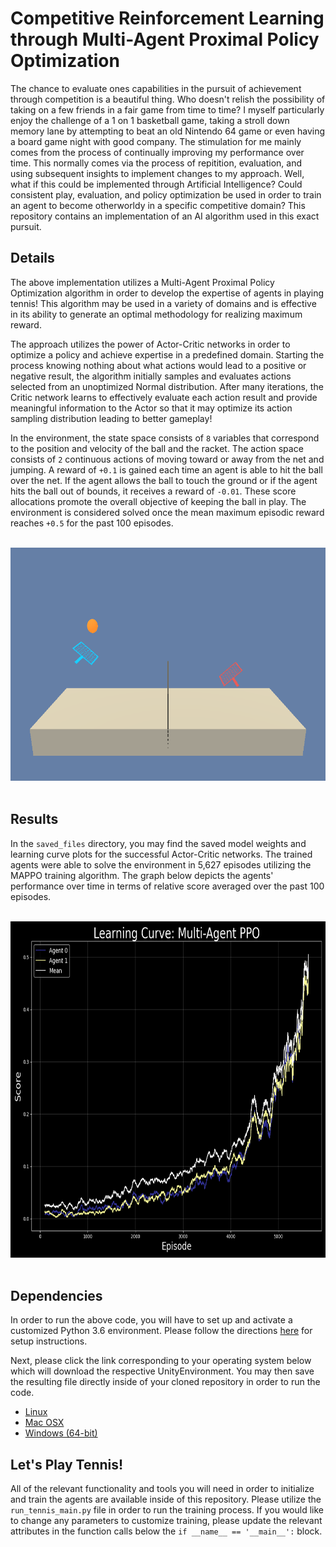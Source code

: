 # Competitive Reinforcement Learning through Multi-Agent Proximal Policy Optimization

The chance to evaluate ones capabilities in the pursuit of achievement through competition is a beautiful thing.  Who doesn't relish the possibility of taking on a few friends in a fair game from time to time?  I myself particularly enjoy the challenge of a 1 on 1 basketball game, taking a stroll down memory lane by attempting to beat an old Nintendo 64 game or even having a board game night with good company.  The stimulation for me mainly comes from the process of continually improving my performance over time.  This normally comes via the process of repitition, evaluation, and using subsequent insights to implement changes to my approach.  Well, what if this could be implemented through Artificial Intelligence?  Could consistent play, evaluation, and policy optimization be used in order to train an agent to become otherworldy in a specific competitive domain?  This repository contains an implementation of an AI algorithm used in this exact pursuit.

## Details

The above implementation utilizes a Multi-Agent Proximal Policy Optimization algorithm in order to develop the expertise of agents in playing tennis!  This algorithm may be used in a variety of domains and is effective in its ability to generate an optimal methodology for realizing maximum reward.

The approach utilizes the power of Actor-Critic networks in order to optimize a policy and achieve expertise in a predefined domain.  Starting the process knowing nothing about what actions would lead to a positive or negative result, the algorithm initially samples and evaluates actions selected from an unoptimized Normal distribution.  After many iterations, the Critic network learns to effectively evaluate each action result and provide meaningful information to the Actor so that it may optimize its action sampling distribution leading to better gameplay!

In the environment, the state space consists of `8` variables that correspond to the position and velocity of the ball and the racket.  The action space consists of `2` continuous actions of moving toward or away from the net and jumping.  A reward of `+0.1` is gained each time an agent is able to hit the ball over the net.  If the agent allows the ball to touch the ground or if the agent hits the ball out of bounds, it receives a reward of `-0.01`.  These score allocations promote the overall objective of keeping the ball in play.  The environment is considered solved once the mean maximum episodic reward reaches `+0.5` for the past 100 episodes.

<br />

<div align="center">
  <img width="700" height="373" src="saved_files/play_tennis.png">
</div>

<br />

## Results
In the `saved_files` directory, you may find the saved model weights and learning curve plots for the successful Actor-Critic networks.  The trained agents were able to solve the environment in 5,627 episodes utilizing the MAPPO training algorithm.  The graph below depicts the agents' performance over time in terms of relative score averaged over the past 100 episodes.

<br />

<div align="center">
  <img width="700" height="538" img src="saved_files/scores_5627.png">
</div>

<br />

## Dependencies
In order to run the above code, you will have to set up and activate a customized Python 3.6 environment.  Please follow the directions [here](https://github.com/udacity/deep-reinforcement-learning#dependencies) for setup instructions.

Next, please click the link corresponding to your operating system below which will download the respective UnityEnvironment.  You may then save the resulting file directly inside of your cloned repository in order to run the code.
* [Linux](https://s3-us-west-1.amazonaws.com/udacity-drlnd/P3/Tennis/Tennis_Linux.zip)
* [Mac OSX](https://s3-us-west-1.amazonaws.com/udacity-drlnd/P3/Tennis/Tennis.app.zip)
* [Windows (64-bit)](https://s3-us-west-1.amazonaws.com/udacity-drlnd/P3/Tennis/Tennis_Windows_x86_64.zip)

## Let's Play Tennis!
All of the relevant functionality and tools you will need in order to initialize and train the agents are available inside of this repository.  Please utilize the `run_tennis_main.py` file in order to run the training process.  If you would like to change any parameters to customize training, please update the relevant attributes in the function calls below the `if __name__ == '__main__':` block.
